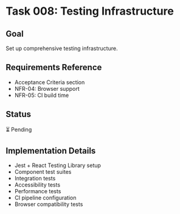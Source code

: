 # Task 008: Testing Infrastructure

## Goal
Set up comprehensive testing infrastructure.

## Requirements Reference
- Acceptance Criteria section
- NFR-04: Browser support
- NFR-05: CI build time

## Status
⏳ Pending

## Implementation Details
- Jest + React Testing Library setup
- Component test suites
- Integration tests
- Accessibility tests
- Performance tests
- CI pipeline configuration
- Browser compatibility tests 